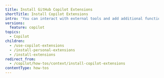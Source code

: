 ```yaml
---
title: Install GitHub Copilot Extensions
shortTitle: Install Copilot Extensions
intro: 'You can interact with external tools and add additional functionality to {% data variables.product.prodname_copilot_short %}.'
versions:
  feature: copilot
topics:
  - Copilot
children:
  - /use-copilot-extensions
  - /install-personal-extensions
  - /install-extensions
redirect_from:
  - /copilot/how-tos/context/install-copilot-extensions
contentType: how-tos
---
```


